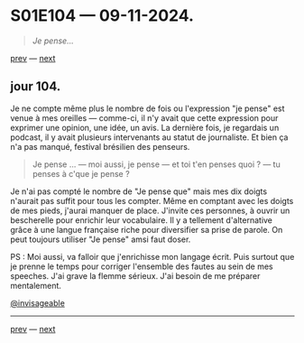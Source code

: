 # S01E104 — 09-11-2024.

> *Je pense...*

[prev](S01E103-08-11-2024.md) — [next](S01E01-29-07-2024.md)     

## jour 104.

Je ne compte même plus le nombre de fois ou l'expression "je pense" est venue à mes oreilles — comme-ci, il n'y avait que cette expression pour exprimer une opinion, une idée, un avis. La dernière fois, je regardais un podcast, il y avait plusieurs intervenants au statut de journaliste. Et bien ça n'a pas manqué, festival brésilien des penseurs.

> Je pense ... — moi aussi, je pense — et toi t'en penses quoi ? — tu penses à c'que je pense ?

Je n'ai pas compté le nombre de "Je pense que" mais mes dix doigts n'aurait pas suffit pour tous les compter. Même en comptant avec les doigts de mes pieds, j'aurai manquer de place. J'invite ces personnes, à ouvrir un bescherelle pour enrichir leur vocabulaire. Il y a tellement d'alternative grâce à une langue française riche pour diversifier sa prise de parole. On peut toujours utiliser "Je pense" amsi faut doser.

PS : Moi aussi, va falloir que j'enrichisse mon langage écrit. Puis surtout que je prenne le temps pour corriger l'ensemble des fautes au sein de mes speeches. J'ai grave la flemme sérieux. J'ai besoin de me préparer mentalement.

[@invisageable](https://twitter.com/invisageable)   

---

[prev](S01E103-08-11-2024.md) — [next](S01E01-29-07-2024.md)   